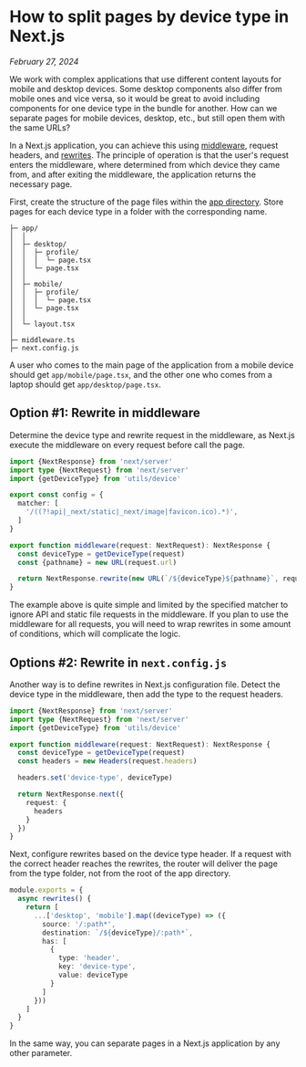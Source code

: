 # How to split pages by device type in Next.js

_February 27, 2024_

We work with complex applications that use different content layouts for mobile and desktop devices. Some desktop components also differ from mobile ones and vice versa, so it would be great to avoid including components for one device type in the bundle for another. How can we separate pages for mobile devices, desktop, etc., but still open them with the same URLs?

In a Next.js application, you can achieve this using [middleware](https://nextjs.org/docs/app/building-your-application/routing/middleware), request headers, and [rewrites](https://nextjs.org/docs/app/api-reference/next-config-js/rewrites). The principle of operation is that the user's request enters the middleware, where determined from which device they came from, and after exiting the middleware, the application returns the necessary page.

First, create the structure of the page files within the [app directory](https://nextjs.org/docs/app/building-your-application/routing). Store pages for each device type in a folder with the corresponding name.

```raw
├─ app/
│  │
│  ├─ desktop/
│  │  ├─ profile/
│  │  │  └─ page.tsx
│  │  └─ page.tsx
│  │
│  ├─ mobile/
│  │  ├─ profile/
│  │  │  └─ page.tsx
│  │  └─ page.tsx
│  │
│  └─ layout.tsx
│
├─ middleware.ts
├─ next.config.js
```

A user who comes to the main page of the application from a mobile device should get `app/mobile/page.tsx`, and the other one who comes from a laptop should get `app/desktop/page.tsx`.

## Option #1: Rewrite in middleware

Determine the device type and rewrite request in the middleware, as Next.js execute the middleware on every request before call the page.

```ts
import {NextResponse} from 'next/server'
import type {NextRequest} from 'next/server'
import {getDeviceType} from 'utils/device'

export const config = {
  matcher: [
    '/((?!api|_next/static|_next/image|favicon.ico).*)',
  ]
}

export function middleware(request: NextRequest): NextResponse {
  const deviceType = getDeviceType(request)
  const {pathname} = new URL(request.url)

  return NextResponse.rewrite(new URL(`/${deviceType}${pathname}`, request.url))
}
```

The example above is quite simple and limited by the specified matcher to ignore API and static file requests in the middleware. If you plan to use the middleware for all requests, you will need to wrap rewrites in some amount of conditions, which will complicate the logic.

## Options #2: Rewrite in `next.config.js`

Another way is to define rewrites in Next.js configuration file. Detect the device type in the middleware, then add the type to the request headers.

```ts
import {NextResponse} from 'next/server'
import type {NextRequest} from 'next/server'
import {getDeviceType} from 'utils/device'

export function middleware(request: NextRequest): NextResponse {
  const deviceType = getDeviceType(request)
  const headers = new Headers(request.headers)

  headers.set('device-type', deviceType)

  return NextResponse.next({
    request: {
      headers
    }
  })
}
```

Next, configure rewrites based on the device type header. If a request with the correct header reaches the rewrites, the router will deliver the page from the type folder, not from the root of the app directory.

```ts
module.exports = {
  async rewrites() {
    return [
      ...['desktop', 'mobile'].map((deviceType) => ({
        source: '/:path*',
        destination: `/${deviceType}/:path*`,
        has: [
          {
            type: 'header',
            key: 'device-type',
            value: deviceType
          }
        ]
      }))
    ]
  }
}
```

In the same way, you can separate pages in a Next.js application by any other parameter.
